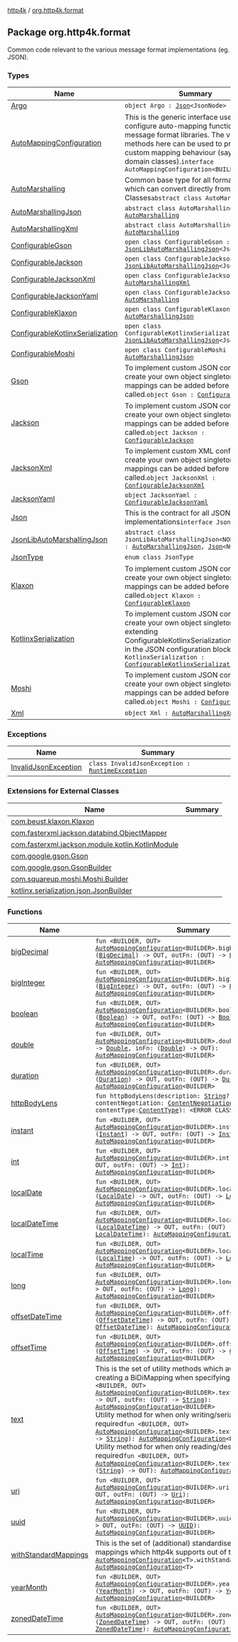 [http4k](../index.md) / [org.http4k.format](./index.md)

## Package org.http4k.format

Common code relevant to the various message format implementations (eg. JSON).

### Types

| Name | Summary |
|---|---|
| [Argo](-argo/index.md) | `object Argo : `[`Json`](-json/index.md)`<JsonNode>` |
| [AutoMappingConfiguration](-auto-mapping-configuration/index.md) | This is the generic interface used to configure auto-mapping functionality for message format libraries. The various methods here can be used to provide custom mapping behaviour (say for domain classes).`interface AutoMappingConfiguration<BUILDER>` |
| [AutoMarshalling](-auto-marshalling/index.md) | Common base type for all format libraries which can convert directly from String -&gt; Classes`abstract class AutoMarshalling` |
| [AutoMarshallingJson](-auto-marshalling-json/index.md) | `abstract class AutoMarshallingJson : `[`AutoMarshalling`](-auto-marshalling/index.md) |
| [AutoMarshallingXml](-auto-marshalling-xml/index.md) | `abstract class AutoMarshallingXml : `[`AutoMarshalling`](-auto-marshalling/index.md) |
| [ConfigurableGson](-configurable-gson/index.md) | `open class ConfigurableGson : `[`JsonLibAutoMarshallingJson`](-json-lib-auto-marshalling-json/index.md)`<JsonElement>` |
| [ConfigurableJackson](-configurable-jackson/index.md) | `open class ConfigurableJackson : `[`JsonLibAutoMarshallingJson`](-json-lib-auto-marshalling-json/index.md)`<JsonNode>` |
| [ConfigurableJacksonXml](-configurable-jackson-xml/index.md) | `open class ConfigurableJacksonXml : `[`AutoMarshallingXml`](-auto-marshalling-xml/index.md) |
| [ConfigurableJacksonYaml](-configurable-jackson-yaml/index.md) | `open class ConfigurableJacksonYaml : `[`AutoMarshalling`](-auto-marshalling/index.md) |
| [ConfigurableKlaxon](-configurable-klaxon/index.md) | `open class ConfigurableKlaxon : `[`AutoMarshallingJson`](-auto-marshalling-json/index.md) |
| [ConfigurableKotlinxSerialization](-configurable-kotlinx-serialization/index.md) | `open class ConfigurableKotlinxSerialization : `[`JsonLibAutoMarshallingJson`](-json-lib-auto-marshalling-json/index.md)`<JsonElement>` |
| [ConfigurableMoshi](-configurable-moshi/index.md) | `open class ConfigurableMoshi : `[`AutoMarshallingJson`](-auto-marshalling-json/index.md) |
| [Gson](-gson.md) | To implement custom JSON configuration, create your own object singleton. Extra mappings can be added before done() is called.`object Gson : `[`ConfigurableGson`](-configurable-gson/index.md) |
| [Jackson](-jackson.md) | To implement custom JSON configuration, create your own object singleton. Extra mappings can be added before done() is called.`object Jackson : `[`ConfigurableJackson`](-configurable-jackson/index.md) |
| [JacksonXml](-jackson-xml.md) | To implement custom XML configuration, create your own object singleton. Extra mappings can be added before done() is called.`object JacksonXml : `[`ConfigurableJacksonXml`](-configurable-jackson-xml/index.md) |
| [JacksonYaml](-jackson-yaml.md) | `object JacksonYaml : `[`ConfigurableJacksonYaml`](-configurable-jackson-yaml/index.md) |
| [Json](-json/index.md) | This is the contract for all JSON implementations`interface Json<NODE>` |
| [JsonLibAutoMarshallingJson](-json-lib-auto-marshalling-json/index.md) | `abstract class JsonLibAutoMarshallingJson<NODE : `[`Any`](https://kotlinlang.org/api/latest/jvm/stdlib/kotlin/-any/index.html)`> : `[`AutoMarshallingJson`](-auto-marshalling-json/index.md)`, `[`Json`](-json/index.md)`<NODE>` |
| [JsonType](-json-type/index.md) | `enum class JsonType` |
| [Klaxon](-klaxon.md) | To implement custom JSON configuration, create your own object singleton. Extra mappings can be added before done() is called.`object Klaxon : `[`ConfigurableKlaxon`](-configurable-klaxon/index.md) |
| [KotlinxSerialization](-kotlinx-serialization.md) | To implement custom JSON configuration, create your own object singleton extending ConfigurableKotlinxSerialization, passing in the JSON configuration block`object KotlinxSerialization : `[`ConfigurableKotlinxSerialization`](-configurable-kotlinx-serialization/index.md) |
| [Moshi](-moshi.md) | To implement custom JSON configuration, create your own object singleton. Extra mappings can be added before done() is called.`object Moshi : `[`ConfigurableMoshi`](-configurable-moshi/index.md) |
| [Xml](-xml/index.md) | `object Xml : `[`AutoMarshallingXml`](-auto-marshalling-xml/index.md) |

### Exceptions

| Name | Summary |
|---|---|
| [InvalidJsonException](-invalid-json-exception/index.md) | `class InvalidJsonException : `[`RuntimeException`](https://kotlinlang.org/api/latest/jvm/stdlib/kotlin/-runtime-exception/index.html) |

### Extensions for External Classes

| Name | Summary |
|---|---|
| [com.beust.klaxon.Klaxon](com.beust.klaxon.-klaxon/index.md) |  |
| [com.fasterxml.jackson.databind.ObjectMapper](com.fasterxml.jackson.databind.-object-mapper/index.md) |  |
| [com.fasterxml.jackson.module.kotlin.KotlinModule](com.fasterxml.jackson.module.kotlin.-kotlin-module/index.md) |  |
| [com.google.gson.Gson](com.google.gson.-gson/index.md) |  |
| [com.google.gson.GsonBuilder](com.google.gson.-gson-builder/index.md) |  |
| [com.squareup.moshi.Moshi.Builder](com.squareup.moshi.-moshi.-builder/index.md) |  |
| [kotlinx.serialization.json.JsonBuilder](kotlinx.serialization.json.-json-builder/index.md) |  |

### Functions

| Name | Summary |
|---|---|
| [bigDecimal](big-decimal.md) | `fun <BUILDER, OUT> `[`AutoMappingConfiguration`](-auto-mapping-configuration/index.md)`<BUILDER>.bigDecimal(inFn: (`[`BigDecimal`](https://docs.oracle.com/javase/9/docs/api/java/math/BigDecimal.html)`) -> OUT, outFn: (OUT) -> `[`BigDecimal`](https://docs.oracle.com/javase/9/docs/api/java/math/BigDecimal.html)`): `[`AutoMappingConfiguration`](-auto-mapping-configuration/index.md)`<BUILDER>` |
| [bigInteger](big-integer.md) | `fun <BUILDER, OUT> `[`AutoMappingConfiguration`](-auto-mapping-configuration/index.md)`<BUILDER>.bigInteger(inFn: (`[`BigInteger`](https://docs.oracle.com/javase/9/docs/api/java/math/BigInteger.html)`) -> OUT, outFn: (OUT) -> `[`BigInteger`](https://docs.oracle.com/javase/9/docs/api/java/math/BigInteger.html)`): `[`AutoMappingConfiguration`](-auto-mapping-configuration/index.md)`<BUILDER>` |
| [boolean](boolean.md) | `fun <BUILDER, OUT> `[`AutoMappingConfiguration`](-auto-mapping-configuration/index.md)`<BUILDER>.boolean(inFn: (`[`Boolean`](https://kotlinlang.org/api/latest/jvm/stdlib/kotlin/-boolean/index.html)`) -> OUT, outFn: (OUT) -> `[`Boolean`](https://kotlinlang.org/api/latest/jvm/stdlib/kotlin/-boolean/index.html)`): `[`AutoMappingConfiguration`](-auto-mapping-configuration/index.md)`<BUILDER>` |
| [double](double.md) | `fun <BUILDER, OUT> `[`AutoMappingConfiguration`](-auto-mapping-configuration/index.md)`<BUILDER>.double(outFn: (OUT) -> `[`Double`](https://kotlinlang.org/api/latest/jvm/stdlib/kotlin/-double/index.html)`, inFn: (`[`Double`](https://kotlinlang.org/api/latest/jvm/stdlib/kotlin/-double/index.html)`) -> OUT): `[`AutoMappingConfiguration`](-auto-mapping-configuration/index.md)`<BUILDER>` |
| [duration](duration.md) | `fun <BUILDER, OUT> `[`AutoMappingConfiguration`](-auto-mapping-configuration/index.md)`<BUILDER>.duration(inFn: (`[`Duration`](https://docs.oracle.com/javase/9/docs/api/java/time/Duration.html)`) -> OUT, outFn: (OUT) -> `[`Duration`](https://docs.oracle.com/javase/9/docs/api/java/time/Duration.html)`): `[`AutoMappingConfiguration`](-auto-mapping-configuration/index.md)`<BUILDER>` |
| [httpBodyLens](http-body-lens.md) | `fun httpBodyLens(description: `[`String`](https://kotlinlang.org/api/latest/jvm/stdlib/kotlin/-string/index.html)`? = null, contentNegotiation: `[`ContentNegotiation`](../org.http4k.lens/-content-negotiation/index.md)` = None, contentType: `[`ContentType`](../org.http4k.core/-content-type/index.md)`): <ERROR CLASS>` |
| [instant](instant.md) | `fun <BUILDER, OUT> `[`AutoMappingConfiguration`](-auto-mapping-configuration/index.md)`<BUILDER>.instant(inFn: (`[`Instant`](https://docs.oracle.com/javase/9/docs/api/java/time/Instant.html)`) -> OUT, outFn: (OUT) -> `[`Instant`](https://docs.oracle.com/javase/9/docs/api/java/time/Instant.html)`): `[`AutoMappingConfiguration`](-auto-mapping-configuration/index.md)`<BUILDER>` |
| [int](int.md) | `fun <BUILDER, OUT> `[`AutoMappingConfiguration`](-auto-mapping-configuration/index.md)`<BUILDER>.int(inFn: (`[`Int`](https://kotlinlang.org/api/latest/jvm/stdlib/kotlin/-int/index.html)`) -> OUT, outFn: (OUT) -> `[`Int`](https://kotlinlang.org/api/latest/jvm/stdlib/kotlin/-int/index.html)`): `[`AutoMappingConfiguration`](-auto-mapping-configuration/index.md)`<BUILDER>` |
| [localDate](local-date.md) | `fun <BUILDER, OUT> `[`AutoMappingConfiguration`](-auto-mapping-configuration/index.md)`<BUILDER>.localDate(inFn: (`[`LocalDate`](https://docs.oracle.com/javase/9/docs/api/java/time/LocalDate.html)`) -> OUT, outFn: (OUT) -> `[`LocalDate`](https://docs.oracle.com/javase/9/docs/api/java/time/LocalDate.html)`): `[`AutoMappingConfiguration`](-auto-mapping-configuration/index.md)`<BUILDER>` |
| [localDateTime](local-date-time.md) | `fun <BUILDER, OUT> `[`AutoMappingConfiguration`](-auto-mapping-configuration/index.md)`<BUILDER>.localDateTime(inFn: (`[`LocalDateTime`](https://docs.oracle.com/javase/9/docs/api/java/time/LocalDateTime.html)`) -> OUT, outFn: (OUT) -> `[`LocalDateTime`](https://docs.oracle.com/javase/9/docs/api/java/time/LocalDateTime.html)`): `[`AutoMappingConfiguration`](-auto-mapping-configuration/index.md)`<BUILDER>` |
| [localTime](local-time.md) | `fun <BUILDER, OUT> `[`AutoMappingConfiguration`](-auto-mapping-configuration/index.md)`<BUILDER>.localTime(inFn: (`[`LocalTime`](https://docs.oracle.com/javase/9/docs/api/java/time/LocalTime.html)`) -> OUT, outFn: (OUT) -> `[`LocalTime`](https://docs.oracle.com/javase/9/docs/api/java/time/LocalTime.html)`): `[`AutoMappingConfiguration`](-auto-mapping-configuration/index.md)`<BUILDER>` |
| [long](long.md) | `fun <BUILDER, OUT> `[`AutoMappingConfiguration`](-auto-mapping-configuration/index.md)`<BUILDER>.long(inFn: (`[`Long`](https://kotlinlang.org/api/latest/jvm/stdlib/kotlin/-long/index.html)`) -> OUT, outFn: (OUT) -> `[`Long`](https://kotlinlang.org/api/latest/jvm/stdlib/kotlin/-long/index.html)`): `[`AutoMappingConfiguration`](-auto-mapping-configuration/index.md)`<BUILDER>` |
| [offsetDateTime](offset-date-time.md) | `fun <BUILDER, OUT> `[`AutoMappingConfiguration`](-auto-mapping-configuration/index.md)`<BUILDER>.offsetDateTime(inFn: (`[`OffsetDateTime`](https://docs.oracle.com/javase/9/docs/api/java/time/OffsetDateTime.html)`) -> OUT, outFn: (OUT) -> `[`OffsetDateTime`](https://docs.oracle.com/javase/9/docs/api/java/time/OffsetDateTime.html)`): `[`AutoMappingConfiguration`](-auto-mapping-configuration/index.md)`<BUILDER>` |
| [offsetTime](offset-time.md) | `fun <BUILDER, OUT> `[`AutoMappingConfiguration`](-auto-mapping-configuration/index.md)`<BUILDER>.offsetTime(inFn: (`[`OffsetTime`](https://docs.oracle.com/javase/9/docs/api/java/time/OffsetTime.html)`) -> OUT, outFn: (OUT) -> `[`OffsetTime`](https://docs.oracle.com/javase/9/docs/api/java/time/OffsetTime.html)`): `[`AutoMappingConfiguration`](-auto-mapping-configuration/index.md)`<BUILDER>` |
| [text](text.md) | This is the set of utility methods which avoid the noise of creating a BiDiMapping when specifying mappings.`fun <BUILDER, OUT> `[`AutoMappingConfiguration`](-auto-mapping-configuration/index.md)`<BUILDER>.text(inFn: (`[`String`](https://kotlinlang.org/api/latest/jvm/stdlib/kotlin/-string/index.html)`) -> OUT, outFn: (OUT) -> `[`String`](https://kotlinlang.org/api/latest/jvm/stdlib/kotlin/-string/index.html)`): `[`AutoMappingConfiguration`](-auto-mapping-configuration/index.md)`<BUILDER>`<br>Utility method for when only writing/serialization is required`fun <BUILDER, OUT> `[`AutoMappingConfiguration`](-auto-mapping-configuration/index.md)`<BUILDER>.text(mapping: (OUT) -> `[`String`](https://kotlinlang.org/api/latest/jvm/stdlib/kotlin/-string/index.html)`): `[`AutoMappingConfiguration`](-auto-mapping-configuration/index.md)`<BUILDER>`<br>Utility method for when only reading/deserialization is required`fun <BUILDER, OUT> `[`AutoMappingConfiguration`](-auto-mapping-configuration/index.md)`<BUILDER>.text(mapping: (`[`String`](https://kotlinlang.org/api/latest/jvm/stdlib/kotlin/-string/index.html)`) -> OUT): `[`AutoMappingConfiguration`](-auto-mapping-configuration/index.md)`<BUILDER>` |
| [uri](uri.md) | `fun <BUILDER, OUT> `[`AutoMappingConfiguration`](-auto-mapping-configuration/index.md)`<BUILDER>.uri(inFn: (`[`Uri`](../org.http4k.core/-uri/index.md)`) -> OUT, outFn: (OUT) -> `[`Uri`](../org.http4k.core/-uri/index.md)`): `[`AutoMappingConfiguration`](-auto-mapping-configuration/index.md)`<BUILDER>` |
| [uuid](uuid.md) | `fun <BUILDER, OUT> `[`AutoMappingConfiguration`](-auto-mapping-configuration/index.md)`<BUILDER>.uuid(inFn: (`[`UUID`](https://docs.oracle.com/javase/9/docs/api/java/util/UUID.html)`) -> OUT, outFn: (OUT) -> `[`UUID`](https://docs.oracle.com/javase/9/docs/api/java/util/UUID.html)`): `[`AutoMappingConfiguration`](-auto-mapping-configuration/index.md)`<BUILDER>` |
| [withStandardMappings](with-standard-mappings.md) | This is the set of (additional) standardised string &lt;-&gt; type mappings which http4k supports out of the box.`fun <T> `[`AutoMappingConfiguration`](-auto-mapping-configuration/index.md)`<T>.withStandardMappings(): `[`AutoMappingConfiguration`](-auto-mapping-configuration/index.md)`<T>` |
| [yearMonth](year-month.md) | `fun <BUILDER, OUT> `[`AutoMappingConfiguration`](-auto-mapping-configuration/index.md)`<BUILDER>.yearMonth(inFn: (`[`YearMonth`](https://docs.oracle.com/javase/9/docs/api/java/time/YearMonth.html)`) -> OUT, outFn: (OUT) -> `[`YearMonth`](https://docs.oracle.com/javase/9/docs/api/java/time/YearMonth.html)`): `[`AutoMappingConfiguration`](-auto-mapping-configuration/index.md)`<BUILDER>` |
| [zonedDateTime](zoned-date-time.md) | `fun <BUILDER, OUT> `[`AutoMappingConfiguration`](-auto-mapping-configuration/index.md)`<BUILDER>.zonedDateTime(inFn: (`[`ZonedDateTime`](https://docs.oracle.com/javase/9/docs/api/java/time/ZonedDateTime.html)`) -> OUT, outFn: (OUT) -> `[`ZonedDateTime`](https://docs.oracle.com/javase/9/docs/api/java/time/ZonedDateTime.html)`): `[`AutoMappingConfiguration`](-auto-mapping-configuration/index.md)`<BUILDER>` |

